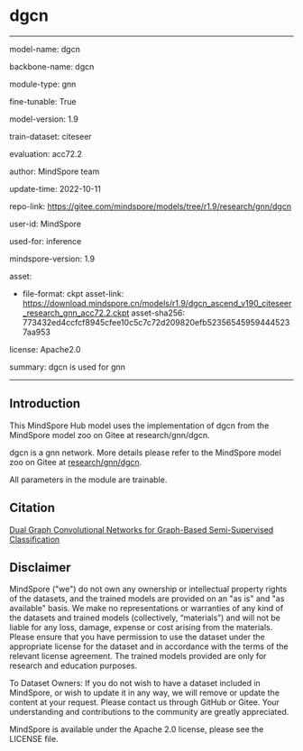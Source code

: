 # dgcn

---

model-name: dgcn

backbone-name: dgcn

module-type: gnn

fine-tunable: True

model-version: 1.9

train-dataset: citeseer

evaluation: acc72.2

author: MindSpore team

update-time: 2022-10-11

repo-link: <https://gitee.com/mindspore/models/tree/r1.9/research/gnn/dgcn>

user-id: MindSpore

used-for: inference

mindspore-version: 1.9

asset:

-
    file-format: ckpt
    asset-link: <https://download.mindspore.cn/models/r1.9/dgcn_ascend_v190_citeseer_research_gnn_acc72.2.ckpt>
    asset-sha256: 773432ed4ccfcf8945cfee10c5c7c72d209820efb523565459594445237aa953

license: Apache2.0

summary: dgcn is used for gnn

---

## Introduction

This MindSpore Hub model uses the implementation of dgcn from the MindSpore model zoo on Gitee at research/gnn/dgcn.

dgcn is a gnn network. More details please refer to the MindSpore model zoo on Gitee at [research/gnn/dgcn](https://gitee.com/mindspore/models/blob/r1.9/research/gnn/dgcn/README_CN.md).

All parameters in the module are trainable.

## Citation

[Dual Graph Convolutional Networks for Graph-Based Semi-Supervised Classification](https://www.researchgate.net/publication/324514333_Dual_Graph_Convolutional_Networks_for_Graph-Based_Semi-Supervised_Classification)

## Disclaimer

MindSpore ("we") do not own any ownership or intellectual property rights of the datasets, and the trained models are provided on an "as is" and "as available" basis. We make no representations or warranties of any kind of the datasets and trained models (collectively, “materials”) and will not be liable for any loss, damage, expense or cost arising from the materials. Please ensure that you have permission to use the dataset under the appropriate license for the dataset and in accordance with the terms of the relevant license agreement. The trained models provided are only for research and education purposes.

To Dataset Owners: If you do not wish to have a dataset included in MindSpore, or wish to update it in any way, we will remove or update the content at your request. Please contact us through GitHub or Gitee. Your understanding and contributions to the community are greatly appreciated.

MindSpore is available under the Apache 2.0 license, please see the LICENSE file.
